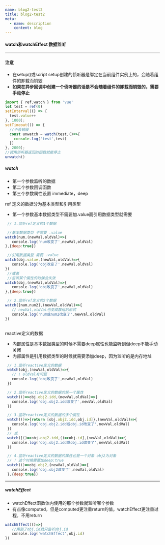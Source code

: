 ```yaml
---
name: blog2-test2
title: blog2-test2
meta:
  - name: description
    content: blog 
---
```

#### watch和watchEffect 数据监听
---
#### 注意
* 在setup()或script setup创建的侦听器是绑定在当前组件实例上的，会随着组件的卸载而销毁
* **如果在异步回调中创建一个侦听器的话是不会随着组件的卸载而销毁的，需要手动停止**
```ts
import { ref,watch } from 'vue'
let test = ref(0)
setInterval(() => {
  test.value++
}, 1000);
setTimeout(() => {
  //不会销毁
  const unwatch = watch(test,()=>{
    console.log('test',test)
  })
}, 2000);
//调用侦听器返回的函数就能停止
unwatch()
```
##### watch
* 第一个参数监听的数据
* 第二个参数回调函数
* 第三个参数属性设置 immediate，deep

ref 定义的数据分为基本类型和引用类型
* 第一个参数基本数据类型不需要加.value而引用数据类型就需要
```js
 // 1.监听ref定义的1个数据

 //基本数据类型 不需要 .value
watch(num,(newVal,oldVal)=>{
   console.log('num改变了',newVal,oldVal)
},{deep:true})

 //引用数据类型 需要 .value
watch(obj.value,(newVal,oldVal)=>{
   console.log('obj改变了',newVal,oldVal) 
})
 //或者
 //监听某个属性的时候会失效
watch(obj,(newVal,oldVal)=>{
   console.log('obj改变了',newVal,oldVal)
},{deep:true})

 // 2.监听ref定义的2个数据
watch([num,num2],(newVal,oldVal)=>{
   // newVal,oldVal也变成数组的形式
   console.log('num或num2改变了',newVal,oldVal)
})



```

reactive定义的数据
* 内部属性是基本数据类型的时候不需要deep属性也能监听到但deep不能手动关闭
* 内部属性是引用数据类型的时候就需要添加deep，因为监听的是内存地址
```js
 // 1.监听reactive定义的数据 
 watch(obj,(newVal,oldVal)=>{
   // ! oldVal有问题
   console.log('obj改变了',newVal,oldVal)
 })

 // 2.监听reactive定义的数据的某一个属性
 watch(()=>obj.obj2.idd,(newVal,oldVal)=>{
   console.log('obj.obj2.idd改变了',newVal,oldVal)
 })

 // 3.监听reactive定义的数据的多个属性
 watch(()=>{return [obj.obj2.idd,obj.id]},(newVal,oldVal)=>{
   console.log('obj.obj2.idd或obj.id改变了',newVal,oldVal)
 })
 // 或
 watch([()=>obj.obj2.idd,()=>obj.id],(newVal,oldVal)=>{
   console.log('obj.obj2.idd或obj.id改变了',newVal,oldVal)
 })

 // 4.监听reactive定义的数据的属性也是一个对象 obj2为对象
 // ! 这个时候需要加deep:true
 watch(()=>obj.obj2,(newVal,oldVal)=>{
   console.log('obj.obj2改变了',newVal,oldVal)
 },{deep:true})
```
---
##### watchEffect
* watchEffect函数体内使用的那个参数就监听哪个参数
* 有点像computed，但是computed更注重return的值，watchEffect更注重过程，不用return

```js
watchEffect(()=>{
   //用到了obj.id就只监听obj.id
   console.log('watchEffect',obj.id)
})
```